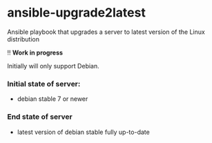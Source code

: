 # ansible-upgrade2latest
Ansible playbook that upgrades a server to latest version of the Linux distribution

:bangbang: **Work in progress**

Initially will only support Debian.


### Initial state of server:
- debian stable 7 or newer


### End state of server
- latest version of debian stable fully up-to-date
